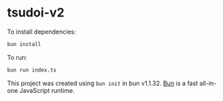# tsudoi-v2

To install dependencies:

```bash
bun install
```

To run:

```bash
bun run index.ts
```

This project was created using `bun init` in bun v1.1.32. [Bun](https://bun.sh) is a fast all-in-one JavaScript runtime.
